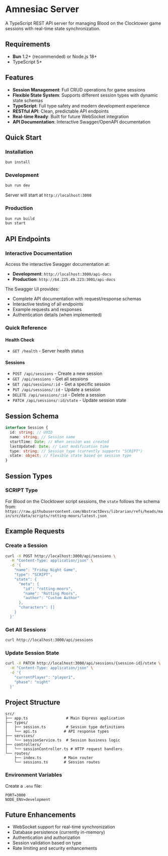 # Amnesiac Server

A TypeScript REST API server for managing Blood on the Clocktower game sessions with real-time state synchronization.

## Requirements

- **Bun** 1.2+ (recommended) or Node.js 18+
- TypeScript 5+

## Features

- **Session Management**: Full CRUD operations for game sessions
- **Flexible State System**: Supports different session types with dynamic state schemas
- **TypeScript**: Full type safety and modern development experience
- **RESTful API**: Clean, predictable API endpoints
- **Real-time Ready**: Built for future WebSocket integration
- **API Documentation**: Interactive Swagger/OpenAPI documentation

## Quick Start

### Installation

```bash
bun install
```

### Development

```bash
bun run dev
```

Server will start at `http://localhost:3000`

### Production

```bash
bun run build
bun start
```

## API Endpoints

### Interactive Documentation

Access the interactive Swagger documentation at:

- **Development**: `http://localhost:3000/api-docs`
- **Production**: `http://64.225.49.223:3001/api-docs`

The Swagger UI provides:

- Complete API documentation with request/response schemas
- Interactive testing of all endpoints
- Example requests and responses
- Authentication details (when implemented)

### Quick Reference

#### Health Check

- `GET /health` - Server health status

#### Sessions

- `POST /api/sessions` - Create a new session
- `GET /api/sessions` - Get all sessions
- `GET /api/sessions/:id` - Get a specific session
- `PUT /api/sessions/:id` - Update a session
- `DELETE /api/sessions/:id` - Delete a session
- `PATCH /api/sessions/:id/state` - Update session state

## Session Schema

```typescript
interface Session {
  id: string; // UUID
  name: string; // Session name
  startTime: Date; // When session was created
  lastUpdated: Date; // Last modification time
  type: string; // Session type (currently supports "SCRIPT")
  state: object; // Flexible state based on session type
}
```

## Session Types

### SCRIPT Type

For Blood on the Clocktower script sessions, the `state` follows the schema from:
`https://raw.githubusercontent.com/AbstractDevs/librarian/refs/heads/main/src/data/scripts/rotting-moors/latest.json`

## Example Requests

### Create a Session

```bash
curl -X POST http://localhost:3000/api/sessions \
  -H "Content-Type: application/json" \
  -d '{
    "name": "Friday Night Game",
    "type": "SCRIPT",
    "state": {
      "meta": {
        "id": "rotting-moors",
        "name": "Rotting Moors",
        "author": "Custom Author"
      },
      "characters": []
    }
  }'
```

### Get All Sessions

```bash
curl http://localhost:3000/api/sessions
```

### Update Session State

```bash
curl -X PATCH http://localhost:3000/api/sessions/{session-id}/state \
  -H "Content-Type: application/json" \
  -d '{
    "currentPlayer": "player1",
    "phase": "night"
  }'
```

## Project Structure

```text
src/
├── app.ts                 # Main Express application
├── types/
│   ├── session.ts         # Session type definitions
│   └── api.ts            # API response types
├── services/
│   └── sessionService.ts  # Session business logic
├── controllers/
│   └── sessionController.ts # HTTP request handlers
└── routes/
    ├── index.ts          # Main router
    └── sessions.ts       # Session routes
```

### Environment Variables

Create a `.env` file:

```env
PORT=3000
NODE_ENV=development
```

## Future Enhancements

- WebSocket support for real-time synchronization
- Database persistence (currently in-memory)
- Authentication and authorization
- Session validation based on type
- Rate limiting and security enhancements
